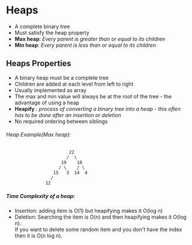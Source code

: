 # Heaps
   * A complete binary tree
   * Must satisfy the heap property
   * **Max heap**: _Every parent is greater than or equal to its children_
   * **Min heap**: _Every parent is less than or equal to its children_
## Heaps Properties
* A binary heap must be a complete tree
* Children are added at each level from left to right 
* Usually implemented as array
* The max and min value will always be at the root of the tree - the advantage of using a heap
* **Heapify** : _process of converting a binary tree into a heap - this often has to be done after an insertion or deletion_
* No required ordering between siblings

###### Heap Example(Max heap):
                            22
                           /  \
                         19    18
                        / \    / \
                      15   3  14  4
                     /
                   12
##### Time Complexity of a heap:
* Insertion: adding item is O(1) but heapifying makes it O(log n)
* Deletion: Searching the item is O(n) and then heapifying makes it O(log n). <br/>
If you want to delete some random item and you don't have the index then it is O(n log n).
